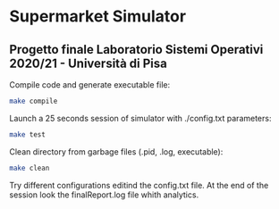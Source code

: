 # Supermarket Simulator
## Progetto finale Laboratorio Sistemi Operativi 2020/21 - Università di Pisa

Compile code and generate executable file:
```bash
make compile
```
Launch a 25 seconds session of simulator with ./config.txt parameters:
```bash
make test
```
Clean directory from garbage files (.pid, .log, executable):
```bash
make clean
```

Try different configurations editind the config.txt file.
At the end of the session look the finalReport.log file whith analytics.
